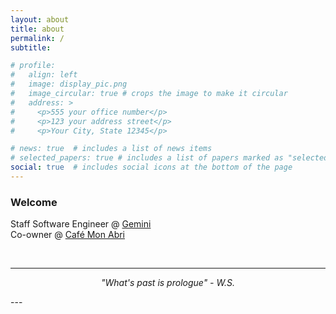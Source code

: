 ```yaml
---
layout: about
title: about
permalink: /
subtitle:

# profile:
#   align: left
#   image: display_pic.png
#   image_circular: true # crops the image to make it circular
#   address: >
#     <p>555 your office number</p>
#     <p>123 your address street</p>
#     <p>Your City, State 12345</p>

# news: true  # includes a list of news items
# selected_papers: true # includes a list of papers marked as "selected={true}"
social: true  # includes social icons at the bottom of the page
---
```


### Welcome

Staff Software Engineer @ [Gemini](https://gemini.com)
<br/>
Co-owner @ [Café Mon Abri](https://www.instagram.com/cafemonabri/)

<br/>

---
<p style="text-align: center;font-style: italic;">
"What's past is prologue" - W.S.
</p>
---

